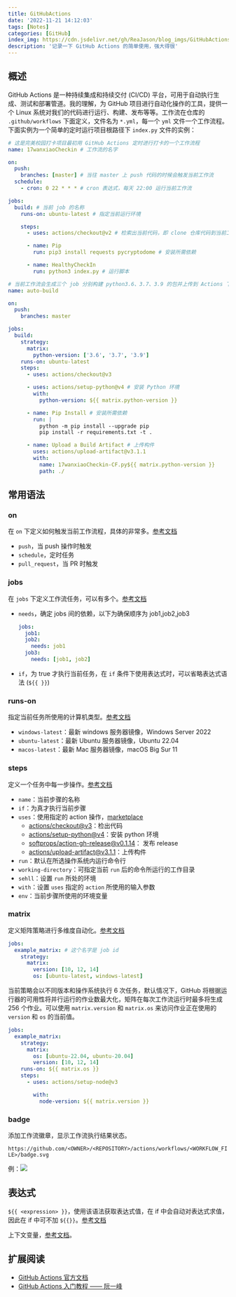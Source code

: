 ```yaml
---
title: GitHubActions
date: '2022-11-21 14:12:03'
tags: [Notes]
categories: [GitHub]
index_img: https://cdn.jsdelivr.net/gh/ReaJason/blog_imgs/GitHubActions_index_img.jpg
description: '记录一下 GitHub Actions 的简单使用，强大得很'
---
```


## 概述

GitHub Actions 是一种持续集成和持续交付 (CI/CD) 平台，可用于自动执行生成、测试和部署管道。我的理解，为 GitHub 项目进行自动化操作的工具，提供一个 Linux 系统对我们的代码进行运行、构建、发布等等。工作流在仓库的 `.github/workflows` 下面定义，文件名为 `*.yml`，每一个 `yml` 文件一个工作流程。下面实例为一个简单的定时运行项目根路径下 `index.py` 文件的实例：

```yaml
# 这是完美校园打卡项目最初用 GitHub Actions 定时进行打卡的一个工作流程
name: 17wanxiaoCheckin # 工作流的名字

on:
  push:
    branches: [master] # 当往 master 上 push 代码的时候会触发当前工作流
  schedule:
    - cron: 0 22 * * * # cron 表达式，每天 22:00 运行当前工作流

jobs:
  build: # 当前 job 的名称
    runs-on: ubuntu-latest # 指定当前运行环境

    steps:
      - uses: actions/checkout@v2 # 检索出当前代码，即 clone 仓库代码到当前工作目录下

      - name: Pip
        run: pip3 install requests pycryptodome # 安装所需依赖

      - name: HealthyCheckIn
        run: python3 index.py # 运行脚本
```

```yaml
# 当前工作流会生成三个 job 分别构建 python3.6、3.7、3.9 的包并上传到 Actions 下的构件列表，可供下载
name: auto-build

on:
  push:
    branches: master

jobs:
  build:
    strategy:
      matrix:
        python-version: ['3.6', '3.7', '3.9']
    runs-on: ubuntu-latest
    steps:
      - uses: actions/checkout@v3

      - uses: actions/setup-python@v4 # 安装 Python 环境
        with:
          python-version: ${{ matrix.python-version }}

      - name: Pip Install # 安装所需依赖
        run: |
          python -m pip install --upgrade pip
          pip install -r requirements.txt -t .

      - name: Upload a Build Artifact # 上传构件
        uses: actions/upload-artifact@v3.1.1
        with:
          name: 17wanxiaoCheckin-CF.py${{ matrix.python-version }}
          path: ./
```

## 常用语法

### on

在 `on` 下定义如何触发当前工作流程，具体的非常多。[参考文档](https://docs.github.com/cn/actions/using-workflows/events-that-trigger-workflows)

- `push`，当 push 操作时触发
- `schedule`，定时任务
- `pull_request`，当 PR 时触发

### jobs

在 `jobs` 下定义工作流任务，可以有多个。[参考文档](https://docs.github.com/cn/actions/using-jobs/using-jobs-in-a-workflow)

- `needs`，确定 jobs 间的依赖，以下为确保顺序为 job1,job2,job3

  ```yaml
  jobs:
    job1:
    job2:
      needs: job1
    job3:
      needs: [job1, job2]
  ```

- `if`，为 true 才执行当前任务，在 `if` 条件下使用表达式时，可以省略表达式语法 (`${{ }}`)

### runs-on

指定当前任务所使用的计算机类型。[参考文档](https://docs.github.com/cn/actions/using-jobs/choosing-the-runner-for-a-job)

- `windows-latest`：最新 windows 服务器镜像，Windows Server 2022
- `ubuntu-latest`：最新 Ubuntu 服务器镜像，Ubuntu 22.04
- `macos-latest`：最新 Mac 服务器镜像，macOS Big Sur 11

### steps

定义一个任务中每一步操作。[参考文档](https://docs.github.com/cn/actions/learn-github-actions/contexts)

- `name`：当前步骤的名称
- `if`：为真才执行当前步骤
- `uses`：使用指定的 action 操作，[marketplace](https://github.com/marketplace?type=actions)
  - [actions/checkout@v3](actions/checkout@v3)：检出代码
  - [actions/setup-python@v4](actions/setup-python@v4)：安装 python 环境
  - [softprops/action-gh-release@v0.1.14](softprops/action-gh-release@v0.1.14)： 发布 release
  - [actions/upload-artifact@v3.1.1](https://github.com/marketplace/actions/upload-a-build-artifact)：上传构件
- `run`：默认在所选操作系统内运行命令行
- `working-directory`：可指定当前 `run` 后的命令所运行的工作目录
- `sehll`：设置 `run` 所处的环境
- `with`：设置 `uses` 指定的 `action` 所使用的输入参数
- `env`：当前步骤所使用的环境变量

### matrix

定义矩阵策略进行多维度自动化。[参考文档](https://docs.github.com/cn/actions/using-jobs/using-a-matrix-for-your-jobs)

```yaml
jobs:
  example_matrix: # 这个名字是 job id
    strategy:
      matrix:
        version: [10, 12, 14]
        os: [ubuntu-latest, windows-latest]
```

当前策略会以不同版本和操作系统执行 6 次任务，默认情况下，GitHub 将根据运行器的可用性将并行运行的作业数最大化，矩阵在每次工作流运行时最多将生成 256 个作业。可以使用 `matrix.version` 和 `matrix.os` 来访问作业正在使用的 `version` 和 `os` 的当前值。

```yaml
jobs:
  example_matrix:
    strategy:
      matrix:
        os: [ubuntu-22.04, ubuntu-20.04]
        version: [10, 12, 14]
    runs-on: ${{ matrix.os }}
    steps:
      - uses: actions/setup-node@v3

        with:
          node-version: ${{ matrix.version }}
```

### badge

添加工作流徽章，显示工作流执行结果状态。

`https://github.com/<OWNER>/<REPOSITORY>/actions/workflows/<WORKFLOW_FILE>/badge.svg`

例：[![](https://github.com/ReaJason/17wanxiaoCheckin/actions/workflows/main.yml/badge.svg)](https://github.com/ReaJason/17wanxiaoCheckin/actions/workflows/main.yml/badge.svg)

## 表达式

`${{ <expression> }}`，使用该语法获取表达式值，在 if 中会自动对表达式求值，因此在 if 中可不加 `${{}}`。[参考文档](https://docs.github.com/cn/actions/learn-github-actions/expressions)

上下文变量，[参考文档](https://docs.github.com/cn/actions/learn-github-actions/contexts)。

## 扩展阅读

- [GitHub Actions 官方文档](https://docs.github.com/cn/actions)
- [GitHub Actions 入门教程 —— 阮一峰](https://www.ruanyifeng.com/blog/2019/09/getting-started-with-github-actions.html)
